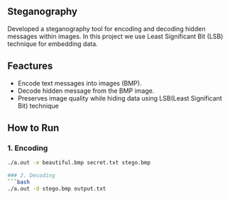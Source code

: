 ## Steganography

Developed a steganography tool for encoding and decoding hidden messages within images.
In this project we use Least Significant Bit (LSB) technique for embedding data.

## Feactures
- Encode text messages into images (BMP).
- Decode hidden message from the BMP image.
- Preserves image quality while hiding data using LSB(Least Significant Bit) technique

## How to Run
### 1. Encoding
```bash
./a.out -e beautiful.bmp secret.txt stego.bmp

### 2. Decoding
```bash
./a.out -d stego.bmp output.txt

